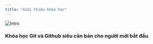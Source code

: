 ```yaml
---
title: "Giới thiệu khóa học"
---
```


![Intro](./images/cover.png)


### Khóa học Git và Github siêu căn bản cho người mới bắt đầu